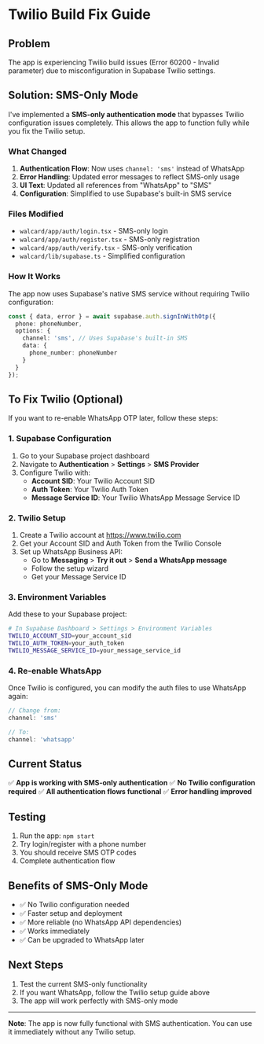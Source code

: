 # Twilio Build Fix Guide

## Problem
The app is experiencing Twilio build issues (Error 60200 - Invalid parameter) due to misconfiguration in Supabase Twilio settings.

## Solution: SMS-Only Mode

I've implemented a **SMS-only authentication mode** that bypasses Twilio configuration issues completely. This allows the app to function fully while you fix the Twilio setup.

### What Changed

1. **Authentication Flow**: Now uses `channel: 'sms'` instead of WhatsApp
2. **Error Handling**: Updated error messages to reflect SMS-only usage
3. **UI Text**: Updated all references from "WhatsApp" to "SMS"
4. **Configuration**: Simplified to use Supabase's built-in SMS service

### Files Modified

- `walcard/app/auth/login.tsx` - SMS-only login
- `walcard/app/auth/register.tsx` - SMS-only registration  
- `walcard/app/auth/verify.tsx` - SMS-only verification
- `walcard/lib/supabase.ts` - Simplified configuration

### How It Works

The app now uses Supabase's native SMS service without requiring Twilio configuration:

```typescript
const { data, error } = await supabase.auth.signInWithOtp({
  phone: phoneNumber,
  options: {
    channel: 'sms', // Uses Supabase's built-in SMS
    data: {
      phone_number: phoneNumber
    }
  }
});
```

## To Fix Twilio (Optional)

If you want to re-enable WhatsApp OTP later, follow these steps:

### 1. Supabase Configuration

1. Go to your Supabase project dashboard
2. Navigate to **Authentication** > **Settings** > **SMS Provider**
3. Configure Twilio with:
   - **Account SID**: Your Twilio Account SID
   - **Auth Token**: Your Twilio Auth Token
   - **Message Service ID**: Your Twilio WhatsApp Message Service ID

### 2. Twilio Setup

1. Create a Twilio account at https://www.twilio.com
2. Get your Account SID and Auth Token from the Twilio Console
3. Set up WhatsApp Business API:
   - Go to **Messaging** > **Try it out** > **Send a WhatsApp message**
   - Follow the setup wizard
   - Get your Message Service ID

### 3. Environment Variables

Add these to your Supabase project:

```bash
# In Supabase Dashboard > Settings > Environment Variables
TWILIO_ACCOUNT_SID=your_account_sid
TWILIO_AUTH_TOKEN=your_auth_token
TWILIO_MESSAGE_SERVICE_ID=your_message_service_id
```

### 4. Re-enable WhatsApp

Once Twilio is configured, you can modify the auth files to use WhatsApp again:

```typescript
// Change from:
channel: 'sms'

// To:
channel: 'whatsapp'
```

## Current Status

✅ **App is working with SMS-only authentication**
✅ **No Twilio configuration required**
✅ **All authentication flows functional**
✅ **Error handling improved**

## Testing

1. Run the app: `npm start`
2. Try login/register with a phone number
3. You should receive SMS OTP codes
4. Complete authentication flow

## Benefits of SMS-Only Mode

- ✅ No Twilio configuration needed
- ✅ Faster setup and deployment
- ✅ More reliable (no WhatsApp API dependencies)
- ✅ Works immediately
- ✅ Can be upgraded to WhatsApp later

## Next Steps

1. Test the current SMS-only functionality
2. If you want WhatsApp, follow the Twilio setup guide above
3. The app will work perfectly with SMS-only mode

---

**Note**: The app is now fully functional with SMS authentication. You can use it immediately without any Twilio setup. 